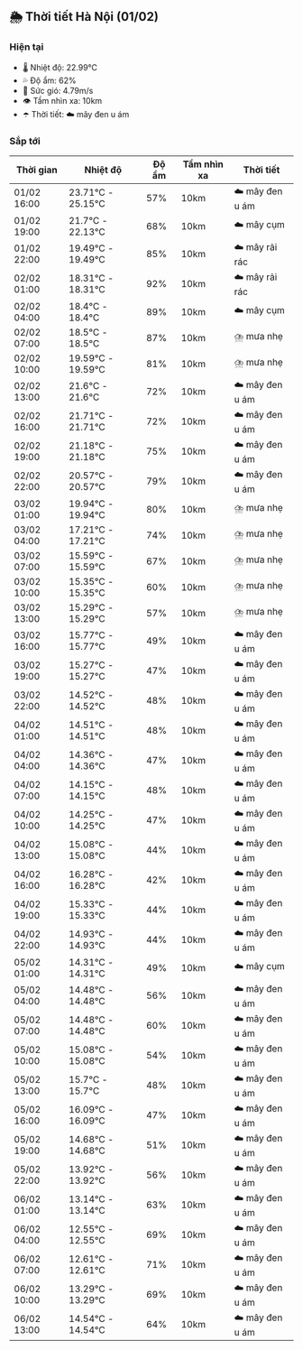 ## 🌦️ Thời tiết Hà Nội (01/02)

### Hiện tại

- 🌡️ Nhiệt độ: 22.99℃
- 💦 Độ ẩm: 62%
- 💨 Sức gió: 4.79m/s
- 👁️ Tầm nhìn xa: 10km
- ☂️ Thời tiết: ☁️ mây đen u ám

### Sắp tới

| Thời gian | Nhiệt độ | Độ ẩm | Tầm nhìn xa | Thời tiết |
| --- | --- | --- | --- | --- |
| 01/02 16:00 | 23.71℃ - 25.15℃ | 57% | 10km | ☁️ mây đen u ám |
| 01/02 19:00 | 21.7℃ - 22.13℃ | 68% | 10km | ☁️ mây cụm |
| 01/02 22:00 | 19.49℃ - 19.49℃ | 85% | 10km | ☁️ mây rải rác |
| 02/02 01:00 | 18.31℃ - 18.31℃ | 92% | 10km | ☁️ mây rải rác |
| 02/02 04:00 | 18.4℃ - 18.4℃ | 89% | 10km | ☁️ mây cụm |
| 02/02 07:00 | 18.5℃ - 18.5℃ | 87% | 10km | ⛈️ mưa nhẹ |
| 02/02 10:00 | 19.59℃ - 19.59℃ | 81% | 10km | ⛈️ mưa nhẹ |
| 02/02 13:00 | 21.6℃ - 21.6℃ | 72% | 10km | ☁️ mây đen u ám |
| 02/02 16:00 | 21.71℃ - 21.71℃ | 72% | 10km | ☁️ mây đen u ám |
| 02/02 19:00 | 21.18℃ - 21.18℃ | 75% | 10km | ☁️ mây đen u ám |
| 02/02 22:00 | 20.57℃ - 20.57℃ | 79% | 10km | ☁️ mây đen u ám |
| 03/02 01:00 | 19.94℃ - 19.94℃ | 80% | 10km | ⛈️ mưa nhẹ |
| 03/02 04:00 | 17.21℃ - 17.21℃ | 74% | 10km | ⛈️ mưa nhẹ |
| 03/02 07:00 | 15.59℃ - 15.59℃ | 67% | 10km | ⛈️ mưa nhẹ |
| 03/02 10:00 | 15.35℃ - 15.35℃ | 60% | 10km | ⛈️ mưa nhẹ |
| 03/02 13:00 | 15.29℃ - 15.29℃ | 57% | 10km | ⛈️ mưa nhẹ |
| 03/02 16:00 | 15.77℃ - 15.77℃ | 49% | 10km | ☁️ mây đen u ám |
| 03/02 19:00 | 15.27℃ - 15.27℃ | 47% | 10km | ☁️ mây đen u ám |
| 03/02 22:00 | 14.52℃ - 14.52℃ | 48% | 10km | ☁️ mây đen u ám |
| 04/02 01:00 | 14.51℃ - 14.51℃ | 48% | 10km | ☁️ mây đen u ám |
| 04/02 04:00 | 14.36℃ - 14.36℃ | 47% | 10km | ☁️ mây đen u ám |
| 04/02 07:00 | 14.15℃ - 14.15℃ | 48% | 10km | ☁️ mây đen u ám |
| 04/02 10:00 | 14.25℃ - 14.25℃ | 47% | 10km | ☁️ mây đen u ám |
| 04/02 13:00 | 15.08℃ - 15.08℃ | 44% | 10km | ☁️ mây đen u ám |
| 04/02 16:00 | 16.28℃ - 16.28℃ | 42% | 10km | ☁️ mây đen u ám |
| 04/02 19:00 | 15.33℃ - 15.33℃ | 44% | 10km | ☁️ mây đen u ám |
| 04/02 22:00 | 14.93℃ - 14.93℃ | 44% | 10km | ☁️ mây đen u ám |
| 05/02 01:00 | 14.31℃ - 14.31℃ | 49% | 10km | ☁️ mây cụm |
| 05/02 04:00 | 14.48℃ - 14.48℃ | 56% | 10km | ☁️ mây đen u ám |
| 05/02 07:00 | 14.48℃ - 14.48℃ | 60% | 10km | ☁️ mây đen u ám |
| 05/02 10:00 | 15.08℃ - 15.08℃ | 54% | 10km | ☁️ mây đen u ám |
| 05/02 13:00 | 15.7℃ - 15.7℃ | 48% | 10km | ☁️ mây đen u ám |
| 05/02 16:00 | 16.09℃ - 16.09℃ | 47% | 10km | ☁️ mây đen u ám |
| 05/02 19:00 | 14.68℃ - 14.68℃ | 51% | 10km | ☁️ mây đen u ám |
| 05/02 22:00 | 13.92℃ - 13.92℃ | 56% | 10km | ☁️ mây đen u ám |
| 06/02 01:00 | 13.14℃ - 13.14℃ | 63% | 10km | ☁️ mây đen u ám |
| 06/02 04:00 | 12.55℃ - 12.55℃ | 69% | 10km | ☁️ mây đen u ám |
| 06/02 07:00 | 12.61℃ - 12.61℃ | 71% | 10km | ☁️ mây đen u ám |
| 06/02 10:00 | 13.29℃ - 13.29℃ | 69% | 10km | ☁️ mây đen u ám |
| 06/02 13:00 | 14.54℃ - 14.54℃ | 64% | 10km | ☁️ mây đen u ám |
